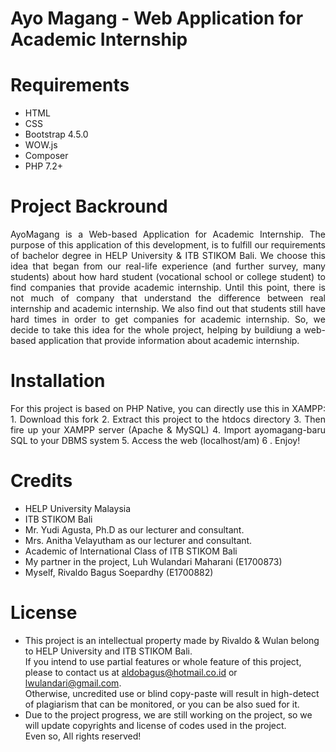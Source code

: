 # Ayo Magang - Web Application for Academic Internship

Requirements
============
* HTML
* CSS
* Bootstrap 4.5.0
* WOW.js
* Composer
* PHP 7.2+

Project Backround
============
<p align="justify">
AyoMagang is a Web-based Application for Academic Internship. The purpose of this application of this development,
is to fulfill our requirements of bachelor degree in HELP University & ITB STIKOM Bali. We choose this idea 
that began from our real-life experience (and further survey, many students) about how hard student (vocational school or college student)
to find companies that provide academic internship. Until this point, there is not much of company that understand the difference between
real internship and academic internship. We also find out that students still have hard times in order to get companies for academic internship.
So, we decide to take this idea for the whole project, helping by buildiung a web-based application that provide information about academic internship.
</p>

Installation
============
<p align="justify">
For this project is based on PHP Native, you can directly use this in XAMPP:
1. Download this fork
2. Extract this project to the htdocs directory
3. Then fire up your XAMPP server (Apache & MySQL)
4. Import ayomagang-baru SQL to your DBMS system
5. Access the web (localhost/am)
6 . Enjoy!
</p>


Credits
=======

* HELP University Malaysia<br>
* ITB STIKOM Bali<br>
* Mr. Yudi Agusta, Ph.D as our lecturer and consultant.
* Mrs. Anitha Velayutham as our lecturer and consultant.
* Academic of International Class of ITB STIKOM Bali
* My partner in the project, Luh Wulandari Maharani (E1700873)
* Myself, Rivaldo Bagus Soepardhy (E1700882)

License
=======

* This project is an intellectual property made by Rivaldo & Wulan belong to HELP University and ITB STIKOM Bali.
<br> If you intend to use partial features or whole feature of this project, please to contact us at aldobagus@hotmail.co.id or lwulandari@gmail.com.<br>
Otherwise, uncredited use or blind copy-paste will result in high-detect of plagiarism that can be monitored, or you can be also sued for it.<br>
* Due to the project progress, we are still working on the project, so we will update copyrights and license of codes used in the project.<br>
Even so, All rights reserved!
